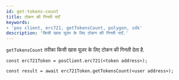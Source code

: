 ```yaml
---
id: get-tokens-count
title: टोकन की गिनती पाएँ
keywords:
- 'pos client, erc721, getTokensCount, polygon, sdk'
description: 'किसी खास यूज़र के लिए टोकन की गिनती पाएँ.'
---
```


`getTokensCount` तरीका किसी खास यूज़र के लिए टोकन की गिनती देता है.

```
const erc721Token = posClient.erc721(<token address>);

const result = await erc721Token.getTokensCount(<user address>);

```
